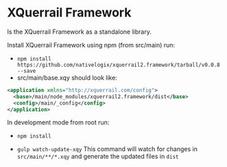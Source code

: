 XQuerrail Framework
===================

Is the XQuerrail Framework as a standalone library.

Install XQuerrail Framework using npm (from src/main) run:
- ```npm install https://github.com/nativelogix/xquerrail2.framework/tarball/v0.0.8 --save```
- src/main/base.xqy should look like:
```xml
<application xmlns="http://xquerrail.com/config">
  <base>/main/node_modules/xquerrail2.framework/dist</base>
  <config>/main/_config</config>
</application>
```
In development mode from root run: 
- ```npm install```

- ```gulp watch-update-xqy```
This command will watch for changes in ```src/main/**/*.xqy``` and generate the updated files in ```dist```
